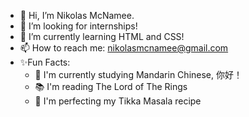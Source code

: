 - 👋 Hi, I’m Nikolas McNamee.
- 👀 I’m looking for internships!
- 🌱 I’m currently learning HTML and CSS!
- 📫 How to reach me: nikolasmcnamee@gmail.com
- ✨Fun Facts: 
    - 🐲 I'm currently studying Mandarin Chinese, 你好！
    - 📚 I'm reading The Lord of The Rings
    - 🍛 I'm perfecting my Tikka Masala recipe

<!---
- 💞️ I’m looking to collaborate on ...
NRM87/NRM87 is a ✨ special ✨ repository because its `README.md` (this file) appears on your GitHub profile.
You can click the Preview link to take a look at your changes.
--->
